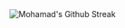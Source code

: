 <img src="https://streak-stats.demolab.com?user=mamal72&theme=onedark&hide_border=true" alt="Mohamad's Github Streak" />
